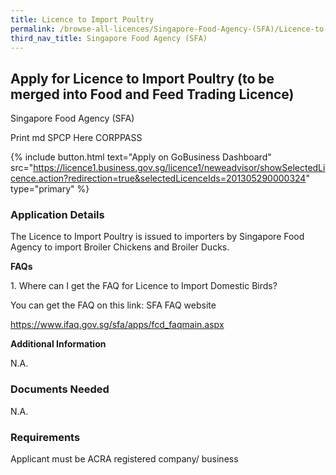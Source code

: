 ```yaml
---
title: Licence to Import Poultry
permalink: /browse-all-licences/Singapore-Food-Agency-(SFA)/Licence-to-Import-Poultry
third_nav_title: Singapore Food Agency (SFA)
---
```


## Apply for Licence to Import Poultry (to be merged into Food and Feed Trading Licence)

Singapore Food Agency (SFA)

Print md SPCP Here CORPPASS

{% include button.html text="Apply on GoBusiness Dashboard" src="https://licence1.business.gov.sg/licence1/neweadvisor/showSelectedLicence.action?redirection=true&selectedLicenceIds=201305290000324" type="primary" %}

### Application Details

<p>The Licence to Import Poultry is issued to importers by Singapore Food Agency to import Broiler Chickens and Broiler Ducks.</p>
<p><strong>FAQs</strong></p>
<p>1. Where can I get the FAQ for Licence to Import Domestic Birds?</p>
<p>You can get the FAQ on this link: SFA FAQ website</p>
<p><a href="https://www.ifaq.gov.sg/sfa/apps/fcd_faqmain.aspx">https://www.ifaq.gov.sg/sfa/apps/fcd_faqmain.aspx</a></p>

**Additional Information**

N.A.

### Documents Needed

N.A.

### Requirements

Applicant must be ACRA registered company/ business


